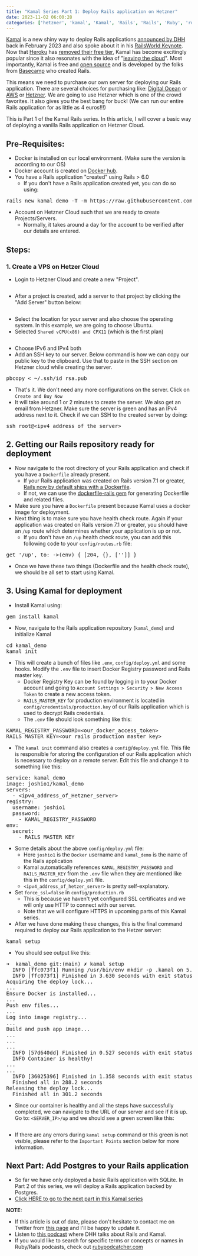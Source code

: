```yaml
---
title: "Kamal Series Part 1: Deploy Rails application on Hetzner"
date: 2023-11-02 06:00:28
categories: ['hetzner', 'kamal', 'Kamal', 'Rails', 'Rails', 'Ruby', 'ruby on rails', 'RubyOnRails']
---
```


<!-- wp:paragraph -->
<p class=""><a href="https://kamal-deploy.org/">Kamal</a> is a new shiny way to deploy Rails applications <a href="https://world.hey.com/dhh/introducing-kamal-9330a267">announced by DHH</a> back in February 2023 and also spoke about it in his <a href="https://www.youtube.com/watch?v=iqXjGiQ_D-A">RailsWorld Keynote</a>. Now that <a href="https://www.heroku.com/">Heroku</a> has <a href="https://help.heroku.com/RSBRUH58/removal-of-heroku-free-product-plans-faq#:~:text=For%20non%2DEnterprise%20users%2C%20free,will%20be%20converted%20to%20mini%20.">removed their free tier</a>, Kamal has become excitingly popular since it also resonates with the idea of "<a href="https://world.hey.com/dhh/why-we-re-leaving-the-cloud-654b47e0">leaving the cloud</a>". Most importantly, Kamal is free and <a href="https://github.com/basecamp/kamal">open source</a> and is developed by the folks from <a href="https://basecamp.com/">Basecamp</a> who created Rails. </p>
<!-- /wp:paragraph -->

<!-- wp:paragraph -->
<p class="">This means we need to purchase our own server for deploying our Rails application. There are several choices for purchasing like: <a href="https://www.digitalocean.com/">Digital Ocean</a> or <a href="https://aws.amazon.com/?nc2=h_lg">AWS</a> or <a href="https://www.hetzner.com/cloud">Hetzner</a>. We are going to use Hetzner which is one of the crowd favorites. It also gives you the best bang for buck! (We can run our entire Rails application for as little as 4 euros!!!)</p>
<!-- /wp:paragraph -->

<!-- wp:paragraph -->
<p class=""> This is Part 1 of the Kamal Rails series. In this article, I will cover a basic way of deploying a vanilla Rails application on Hetzner Cloud.</p>
<!-- /wp:paragraph -->

<!-- wp:heading -->
<h2 class="wp-block-heading">Pre-Requisites:</h2>
<!-- /wp:heading -->

<!-- wp:list -->
<ul class=""><!-- wp:list-item -->
<li class="">Docker is installed on our local environment. (Make sure the version is according to our OS)</li>
<!-- /wp:list-item -->

<!-- wp:list-item -->
<li class="">Docker account is created on <a href="https://hub.docker.com/">Docker hub</a>. </li>
<!-- /wp:list-item -->

<!-- wp:list-item -->
<li class="">You have a Rails application "created" using Rails &gt; 6.0<!-- wp:list -->
<ul class=""><!-- wp:list-item -->
<li class="">If you don't have a Rails application created yet, you can do so using:</li>
<!-- /wp:list-item --></ul>
<!-- /wp:list --></li>
<!-- /wp:list-item --></ul>
<!-- /wp:list -->

<!-- wp:paragraph -->
<p class=""></p>
<!-- /wp:paragraph -->

<!-- wp:syntaxhighlighter/code {"language":"bash"} -->
<pre class="wp-block-syntaxhighlighter-code">rails new kamal_demo -T -m https://raw.githubusercontent.com/joshio1/rails_application_template/main/application_template.rb</pre>
<!-- /wp:syntaxhighlighter/code -->

<!-- wp:list -->
<ul class=""><!-- wp:list-item -->
<li class="">Account on Hetzner Cloud such that we are ready to create Projects/Servers.<!-- wp:list -->
<ul class=""><!-- wp:list-item -->
<li class="">Normally, it takes around a day for the account to be verified after our details are entered.</li>
<!-- /wp:list-item --></ul>
<!-- /wp:list --></li>
<!-- /wp:list-item --></ul>
<!-- /wp:list -->

<!-- wp:heading -->
<h2 class="wp-block-heading">Steps:</h2>
<!-- /wp:heading -->

<!-- wp:paragraph -->
<p class=""></p>
<!-- /wp:paragraph -->

<!-- wp:heading {"level":3} -->
<h3 class="wp-block-heading">1. Create a VPS on Hetzer Cloud</h3>
<!-- /wp:heading -->

<!-- wp:list -->
<ul class=""><!-- wp:list-item -->
<li class="">Login to Hetzner Cloud and create a new "Project".</li>
<!-- /wp:list-item --></ul>
<!-- /wp:list -->

<!-- wp:image {"id":414,"sizeSlug":"large","linkDestination":"none","align":"center"} -->
<figure class="wp-block-image aligncenter size-large"><img src="https://joshio1.blog/wp-content/uploads/2023/11/image-1024x373.png" alt="" class="wp-image-414"/></figure>
<!-- /wp:image -->

<!-- wp:list -->
<ul class=""><!-- wp:list-item -->
<li class="">After a project is created, add a server to that project by clicking the "Add Server" button below:</li>
<!-- /wp:list-item --></ul>
<!-- /wp:list -->

<!-- wp:image {"id":415,"sizeSlug":"large","linkDestination":"none","align":"center"} -->
<figure class="wp-block-image aligncenter size-large"><img src="https://joshio1.blog/wp-content/uploads/2023/11/image-1-1024x508.png" alt="" class="wp-image-415"/></figure>
<!-- /wp:image -->

<!-- wp:list -->
<ul class=""><!-- wp:list-item -->
<li class="">Select the location for your server and also choose the operating system. In this example, we are going to choose Ubuntu.</li>
<!-- /wp:list-item -->

<!-- wp:list-item -->
<li class="">Selected <code>Shared vCPU(x86) and CPX11</code> (which is the first plan)</li>
<!-- /wp:list-item --></ul>
<!-- /wp:list -->

<!-- wp:image {"id":416,"sizeSlug":"full","linkDestination":"none","align":"center"} -->
<figure class="wp-block-image aligncenter size-full"><img src="https://joshio1.blog/wp-content/uploads/2023/11/image-2.png" alt="" class="wp-image-416"/></figure>
<!-- /wp:image -->

<!-- wp:list -->
<ul class=""><!-- wp:list-item -->
<li class="">Choose IPv6 and IPv4 both</li>
<!-- /wp:list-item -->

<!-- wp:list-item -->
<li class="">Add an SSH key to our server. Below command is how we can copy our public key to the clipboard. Use that to paste in the SSH section on Hetzner cloud while creating the server.</li>
<!-- /wp:list-item --></ul>
<!-- /wp:list -->

<!-- wp:syntaxhighlighter/code -->
<pre class="wp-block-syntaxhighlighter-code">pbcopy &lt; ~/.ssh/id_rsa.pub</pre>
<!-- /wp:syntaxhighlighter/code -->

<!-- wp:list -->
<ul class=""><!-- wp:list-item -->
<li class="">That's it. We don't need any more configurations on the server. Click on <code>Create and Buy Now</code></li>
<!-- /wp:list-item -->

<!-- wp:list-item -->
<li class="">It will take around 1 or 2 minutes to create the server. We also get an email from Hetzner. Make sure the server is green and has an IPv4 address next to it. Check if we can SSH to the created server by doing:</li>
<!-- /wp:list-item --></ul>
<!-- /wp:list -->

<!-- wp:syntaxhighlighter/code -->
<pre class="wp-block-syntaxhighlighter-code">ssh root@&lt;ipv4_address_of_the_server></pre>
<!-- /wp:syntaxhighlighter/code -->

<!-- wp:heading -->
<h2 class="wp-block-heading">2. Getting our Rails repository ready for deployment</h2>
<!-- /wp:heading -->

<!-- wp:list -->
<ul class=""><!-- wp:list-item -->
<li class="">Now navigate to the root directory of your Rails application and check if you have a <code>Dockerfile</code> already present.<!-- wp:list -->
<ul class=""><!-- wp:list-item -->
<li class="">If your Rails application was created on Rails version 7.1 or greater, <a href="https://rubyonrails.org/2023/10/5/Rails-7-1-0-has-been-released">Rails now by default ships with a Dockerfile</a>.</li>
<!-- /wp:list-item -->

<!-- wp:list-item -->
<li class="">If not, we can use the <a href="https://github.com/fly-apps/dockerfile-rails">dockerfile-rails gem</a> for generating Dockerfile and related files.</li>
<!-- /wp:list-item --></ul>
<!-- /wp:list --></li>
<!-- /wp:list-item -->

<!-- wp:list-item -->
<li class="">Make sure you have a <code>Dockerfile</code> present because Kamal uses a docker image for deployment.</li>
<!-- /wp:list-item -->

<!-- wp:list-item -->
<li class="">Next thing is to make sure you have health check route. Again if your application was created on Rails version 7.1 or greater, you should have an <code>/up</code> route which determines whether your application is up or not.<!-- wp:list -->
<ul class=""><!-- wp:list-item -->
<li class="">If you don't have an <code>/up</code> health check route, you can add this following code to your <code>config/routes.rb</code> file:</li>
<!-- /wp:list-item --></ul>
<!-- /wp:list --></li>
<!-- /wp:list-item --></ul>
<!-- /wp:list -->

<!-- wp:syntaxhighlighter/code -->
<pre class="wp-block-syntaxhighlighter-code">get '/up', to: ->(env) { [204, {}, ['']] }</pre>
<!-- /wp:syntaxhighlighter/code -->

<!-- wp:list -->
<ul class=""><!-- wp:list-item -->
<li class="">Once we have these two things (Dockerfile and the health check route), we should be all set to start using Kamal.</li>
<!-- /wp:list-item --></ul>
<!-- /wp:list -->

<!-- wp:heading -->
<h2 class="wp-block-heading">3. Using Kamal for deployment</h2>
<!-- /wp:heading -->

<!-- wp:list -->
<ul class=""><!-- wp:list-item -->
<li class="">Install Kamal using:</li>
<!-- /wp:list-item --></ul>
<!-- /wp:list -->

<!-- wp:syntaxhighlighter/code -->
<pre class="wp-block-syntaxhighlighter-code">gem install kamal</pre>
<!-- /wp:syntaxhighlighter/code -->

<!-- wp:list -->
<ul class=""><!-- wp:list-item -->
<li class="">Now, navigate to the Rails application repository (<code>kamal_demo</code>) and initialize Kamal</li>
<!-- /wp:list-item --></ul>
<!-- /wp:list -->

<!-- wp:syntaxhighlighter/code -->
<pre class="wp-block-syntaxhighlighter-code">cd kamal_demo
kamal init</pre>
<!-- /wp:syntaxhighlighter/code -->

<!-- wp:list -->
<ul class=""><!-- wp:list-item -->
<li class="">This will create a bunch of files like <code>.env</code>, <code>config/deploy.yml</code> and some hooks. Modify the <code>.env</code> file to insert Docker Registry password and Rails master key.<!-- wp:list -->
<ul class=""><!-- wp:list-item -->
<li class="">Docker Registry Key can be found by logging in to your Docker account and going to <code>Account Settings &gt; Security &gt; New Access Token</code> to create a new access token.</li>
<!-- /wp:list-item -->

<!-- wp:list-item -->
<li class=""><code>RAILS_MASTER_KEY</code> for production environment is located in <code>config/credentials/production.key</code> of our Rails application which is used to decrypt Rails credentials.</li>
<!-- /wp:list-item -->

<!-- wp:list-item -->
<li class="">The <code>.env</code> file should look something like this:</li>
<!-- /wp:list-item --></ul>
<!-- /wp:list --></li>
<!-- /wp:list-item --></ul>
<!-- /wp:list -->

<!-- wp:syntaxhighlighter/code -->
<pre class="wp-block-syntaxhighlighter-code">KAMAL_REGISTRY_PASSWORD=&lt;our_docker_access_token>
RAILS_MASTER_KEY=&lt;our_rails_production_master_key></pre>
<!-- /wp:syntaxhighlighter/code -->

<!-- wp:list -->
<ul class=""><!-- wp:list-item -->
<li class="">The <code>kamal init</code> command also creates a <code>confi</code>g/<code>deploy.yml</code> file. This file is responsible for storing the configuration of our Rails application which is necessary to deploy on a remote server. Edit this file and change it to something like this: </li>
<!-- /wp:list-item --></ul>
<!-- /wp:list -->

<!-- wp:syntaxhighlighter/code {"language":"yaml"} -->
<pre class="wp-block-syntaxhighlighter-code">service: kamal_demo
image: joshio1/kamal_demo
servers:
  - &lt;ipv4_address_of_Hetzner_server>
registry:
  username: joshio1
  password:
    - KAMAL_REGISTRY_PASSWORD
env:
  secret:
    - RAILS_MASTER_KEY</pre>
<!-- /wp:syntaxhighlighter/code -->

<!-- wp:list -->
<ul class=""><!-- wp:list-item -->
<li class="">Some details about the above <code>config/deploy.yml</code> file:<!-- wp:list -->
<ul class=""><!-- wp:list-item -->
<li class="">Here <code>joshio1</code> is the <code>Docker</code> username and <code>kamal_demo</code> is the name of the Rails application</li>
<!-- /wp:list-item -->

<!-- wp:list-item -->
<li class="">Kamal automatically references <code>KAMAL_REGISTRY_PASSWORD</code> and <code>RAILS_MASTER_KEY</code> from the <code>.env</code> file when they are mentioned like this in the <code>config/deploy.yml</code> file.</li>
<!-- /wp:list-item -->

<!-- wp:list-item -->
<li class=""><code>&lt;ipv4_address_of_hetzer_server&gt;</code> is pretty self-explanatory.</li>
<!-- /wp:list-item --></ul>
<!-- /wp:list --></li>
<!-- /wp:list-item -->

<!-- wp:list-item -->
<li class="">Set <code>force_ssl=false</code> in <code>config/production.rb</code> <!-- wp:list -->
<ul class=""><!-- wp:list-item -->
<li class="">This is because we haven't yet configured SSL certificates and we will only use HTTP to connect with our server.</li>
<!-- /wp:list-item -->

<!-- wp:list-item -->
<li class="">Note that we will configure HTTPS in upcoming parts of this Kamal series.</li>
<!-- /wp:list-item --></ul>
<!-- /wp:list --></li>
<!-- /wp:list-item -->

<!-- wp:list-item -->
<li class="">After we have done making these changes, this is the final command required to deploy our Rails application to the Hetzer server: </li>
<!-- /wp:list-item --></ul>
<!-- /wp:list -->

<!-- wp:syntaxhighlighter/code -->
<pre class="wp-block-syntaxhighlighter-code">kamal setup</pre>
<!-- /wp:syntaxhighlighter/code -->

<!-- wp:list -->
<ul class=""><!-- wp:list-item -->
<li class="">You should see output like this:</li>
<!-- /wp:list-item --></ul>
<!-- /wp:list -->

<!-- wp:syntaxhighlighter/code -->
<pre class="wp-block-syntaxhighlighter-code">➜  kamal_demo git:(main) ✗ kamal setup
  INFO [ffc073f1] Running /usr/bin/env mkdir -p .kamal on 5.161.42.10
  INFO [ffc073f1] Finished in 3.630 seconds with exit status 0 (successful).
Acquiring the deploy lock...
...
Ensure Docker is installed...
...
Push env files...
...
Log into image registry...
...
Build and push app image...
...
...
...
  INFO [57d640dd] Finished in 0.527 seconds with exit status 0 (successful).
  INFO Container is healthy!
...
...
  INFO [36025396] Finished in 1.358 seconds with exit status 0 (successful).
  Finished all in 288.2 seconds
Releasing the deploy lock...
  Finished all in 301.2 seconds</pre>
<!-- /wp:syntaxhighlighter/code -->

<!-- wp:list -->
<ul class=""><!-- wp:list-item -->
<li class="">Since our container is healthy and all the steps have successfully completed, we can navigate to the  URL of our server and see if it is up. Go to: <code>&lt;SERVER_IP&gt;/up</code> and we should see a green screen like this:</li>
<!-- /wp:list-item --></ul>
<!-- /wp:list -->

<!-- wp:image {"id":421,"sizeSlug":"large","linkDestination":"none","align":"center"} -->
<figure class="wp-block-image aligncenter size-large"><img src="https://joshio1.blog/wp-content/uploads/2023/11/image-3-1024x541.png" alt="" class="wp-image-421"/></figure>
<!-- /wp:image -->

<!-- wp:list -->
<ul class=""><!-- wp:list-item -->
<li class="">If there are any errors during <code>kamal setup</code> command or this green is not visible, please refer to the <code>Important Points</code> section below for more information.</li>
<!-- /wp:list-item --></ul>
<!-- /wp:list -->

<!-- wp:heading -->
<h2 class="wp-block-heading">Next Part: Add Postgres to your Rails application</h2>
<!-- /wp:heading -->

<!-- wp:list -->
<ul class=""><!-- wp:list-item -->
<li class="">So far we have only deployed a basic Rails application with SQLite. In Part 2 of this series, we will deploy a Rails application backed by Postgres.</li>
<!-- /wp:list-item -->

<!-- wp:list-item -->
<li class=""><a href="https://joshio1.blog/add-postgres-on-rails-application-deplyed-using-kamal/">Click HERE to go to the next part in this Kamal series</a></li>
<!-- /wp:list-item --></ul>
<!-- /wp:list -->

<!-- wp:paragraph -->
<p class=""></p>
<!-- /wp:paragraph -->

<!-- wp:paragraph -->
<p class=""><strong>NOTE</strong>: </p>
<!-- /wp:paragraph -->

<!-- wp:list -->
<ul class=""><!-- wp:list-item -->
<li class="">If this article is out of date, please don't hesitate to contact me on Twitter from <a href="https://joshio1.blog/about-me/">this page</a> and I'll be happy to update it.</li>
<!-- /wp:list-item -->

<!-- wp:list-item -->
<li class="">Listen to <a href="https://podcasts.apple.com/ee/podcast/012-dhh-joins-the-show-to-talk-rails-8-delegated/id1677373826?i=1000626547784">this podcast</a> where DHH talks about Rails and Kamal.</li>
<!-- /wp:list-item -->

<!-- wp:list-item -->
<li class="">If you would like to search for specific terms or concepts or names in Ruby/Rails podcasts, check out <a href="https://rubypodcatcher.com/">rubypodcatcher.com</a></li>
<!-- /wp:list-item --></ul>
<!-- /wp:list -->
